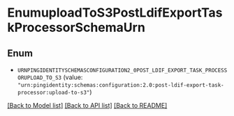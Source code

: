 # EnumuploadToS3PostLdifExportTaskProcessorSchemaUrn

## Enum


* `URNPINGIDENTITYSCHEMASCONFIGURATION2_0POST_LDIF_EXPORT_TASK_PROCESSORUPLOAD_TO_S3` (value: `"urn:pingidentity:schemas:configuration:2.0:post-ldif-export-task-processor:upload-to-s3"`)


[[Back to Model list]](../README.md#documentation-for-models) [[Back to API list]](../README.md#documentation-for-api-endpoints) [[Back to README]](../README.md)


